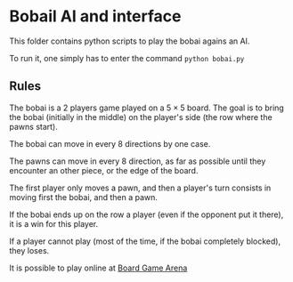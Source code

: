 # Bobail AI and interface

This folder contains python scripts to play the bobai agains an AI.

To run it, one simply has to enter the command `python bobai.py`

## Rules

The bobai is a 2 players game played on a $5\times 5$ board.
The goal is to bring the bobai (initially in the middle) on the player's side (the row where the pawns start).

The bobai can move in every 8 directions by one case.

The pawns can move in every 8 direction, as far as possible until they encounter an other piece, or the edge of the board.

The first player only moves a pawn, and then a player's turn consists in moving first the bobai, and then a pawn.

If the bobai ends up on the row a player (even if the opponent put it there), it is a win for this player.

If a player cannot play (most of the time, if the bobai completely blocked), they loses.

It is possible to play online at [Board Game Arena](https://fr.boardgamearena.com/gamepanel?game=bobail)